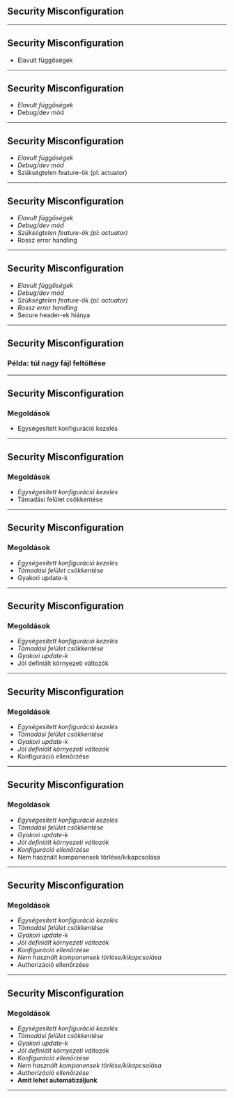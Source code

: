 
## Security Misconfiguration

---

## Security Misconfiguration

- Elavult függőségek

---

## Security Misconfiguration

- *Elavult függőségek*
- Debug/dev mód

---

## Security Misconfiguration

- *Elavult függőségek*
- *Debug/dev mód*
- Szükségtelen feature-ök (pl: actuator)

---

## Security Misconfiguration

- *Elavult függőségek*
- *Debug/dev mód*
- *Szükségtelen feature-ök (pl: actuator)*
- Rossz error handling

---

## Security Misconfiguration

- *Elavult függőségek*
- *Debug/dev mód*
- *Szükségtelen feature-ök (pl: actuator)*
- *Rossz error handling*
- Secure header-ek hiánya

---

## Security Misconfiguration

### Példa: túl nagy fájl feltöltése

---

## Security Misconfiguration

### Megoldások

- Egységesített konfiguráció kezelés

---

## Security Misconfiguration

### Megoldások

- *Egységesített konfiguráció kezelés*
- Támadási felület csökkentése

---

## Security Misconfiguration

### Megoldások

- *Egységesített konfiguráció kezelés*
- *Támadási felület csökkentése*
- Gyakori update-k

---

## Security Misconfiguration

### Megoldások

- *Egységesített konfiguráció kezelés*
- *Támadási felület csökkentése*
- *Gyakori update-k*
- Jól definiált környezeti változók

---

## Security Misconfiguration

### Megoldások

- *Egységesített konfiguráció kezelés*
- *Támadási felület csökkentése*
- *Gyakori update-k*
- *Jól definiált környezeti változók*
- Konfiguráció ellenőrzése

---

## Security Misconfiguration

### Megoldások

- *Egységesített konfiguráció kezelés*
- *Támadási felület csökkentése*
- *Gyakori update-k*
- *Jól definiált környezeti változók*
- *Konfiguráció ellenőrzése*
- Nem használt komponensek törlése/kikapcsolása

---

## Security Misconfiguration

### Megoldások

- *Egységesített konfiguráció kezelés*
- *Támadási felület csökkentése*
- *Gyakori update-k*
- *Jól definiált környezeti változók*
- *Konfiguráció ellenőrzése*
- *Nem használt komponensek törlése/kikapcsolása*
- Authorizáció ellenőrzése

---

## Security Misconfiguration

### Megoldások

- *Egységesített konfiguráció kezelés*
- *Támadási felület csökkentése*
- *Gyakori update-k*
- *Jól definiált környezeti változók*
- *Konfiguráció ellenőrzése*
- *Nem használt komponensek törlése/kikapcsolása*
- *Authorizáció ellenőrzése*
- **Amit lehet automatizáljunk**

---
